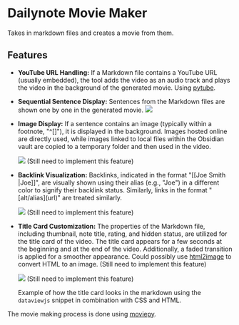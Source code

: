 # Dailynote Movie Maker

Takes in markdown files and creates a movie from them.

## Features

- **YouTube URL Handling:** If a Markdown file contains a YouTube URL (usually embedded), the tool adds the video as an audio track and plays the video in the background of the generated movie. Using [pytube](https://pytube.io/en/latest/).

- **Sequential Sentence Display:** Sentences from the Markdown files are shown one by one in the generated movie.
  ![](https://i.imgur.com/3rHbCaj.png)

- **Image Display:** If a sentence contains an image (typically within a footnote, "^[]"), it is displayed in the background. Images hosted online are directly used, while images linked to local files within the Obsidian vault are copied to a temporary folder and then used in the video.

  ![](https://i.imgur.com/131HV6k.png)
  (Still need to implement this feature)

- **Backlink Visualization:** Backlinks, indicated in the format "[[Joe Smith |Joe]]", are visually shown using their alias (e.g., "Joe") in a different color to signify their backlink status. Similarly, links in the format "&#91;alt/alias&#93;&#40;url&#41;" are treated similarly.

  ![](https://i.imgur.com/gz3v8jK.png)
  (Still need to implement this feature)

- **Title Card Customization:** The properties of the Markdown file, including thumbnail, note title, rating, and hidden status, are utilized for the title card of the video. The title card appears for a few seconds at the beginning and at the end of the video. Additionally, a faded transition is applied for a smoother appearance. Could possibly use [html2image](https://pypi.org/project/html2image/) to convert HTML to an image.
  (Still need to implement this feature)

  ![](https://i.imgur.com/n2Gcpzf.png)
  (Still need to implement this feature)

  Example of how the title card looks in the markdown using the `dataviewjs` snippet in combination with CSS and HTML.

The movie making process is done using [moviepy](https://pypi.org/project/moviepy/).

